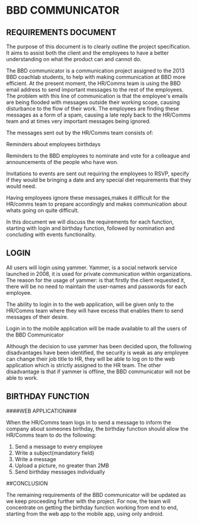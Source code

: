 # BBD COMMUNICATOR #

## REQUIREMENTS DOCUMENT ##


The purpose of this document is to clearly outline the project specification. It aims to assist both the client and the employees to have a better understanding on what the product can and cannot do. 

The BBD communicator is a communication project assigned to the 2013 BBD coachlab students, to help with making communication at BBD more efficient. At the present moment, the HR/Comms team is using the BBD email address to send important messages to the rest of the employees. The problem with this line of communication is that the employee's emails are being flooded with messages outside their working scope, causing disturbance to the flow of their work. The employees are finding these messages as a form of a spam, causing a late reply back to the HR/Comms team and at times very important messages being ignored.

The messages sent out by the HR/Comms team consists of:

Reminders about employees birthdays

Reminders to the BBD employees to nominate and vote for a colleague and announcements of the people who have won.

Invitations to events are sent out requiring the employees to RSVP, specify if they would be bringing a date and any special diet requirements that they would need.

Having employees ignore these messages,makes it difficult for the HR/comms team to prepare accordingly and makes communication about whats going on quite difficult.

In this document we will discuss the requirements for each function, starting with  login and birthday function, followed by nomination and concluding with events functionality.

## LOGIN #
All users will login using yammer. Yammer, is a social network service launched in 2008, it is used for private communication within organizations. 
The reason for the usage of yammer: is that firstly the client requested it, there will be no need to maintain the user-names and passwords for each employee.

The ability to login in to the web application, will be given only to the HR/Comms team where they will have excess that enables them to send messages of their desire.

Login in to the mobile application will be made available to all the users of the BBD Communicator

Although the decision to use yammer has been decided upon, the following disadvantages have been identified, the security is weak as any employee can change their job title to HR, they will be able to log on to the web application which is strictly assigned to the HR team. The other disadvantage is that if yammer is offline, the BBD communicator will not be able to work. 

## BIRTHDAY FUNCTION ##

####WEB APPLICATION###

When the HR/Comms team logs in to send a message to inform the company about someones birthday, the birthday function should allow the HR/Comms team to do the following:

1. Send a message to every employee
2. Write a subject(mandatory field)
3. Write a message
4. Upload a picture, no greater than 2MB
5. Send birthday messages individually


##CONCLUSION  

The remaining requirements of the BBD communicator will be updated as we keep proceeding further with the project. For now, the team will concentrate on getting the birthday function working from end to end, starting from the web app to the mobile app, using only android.









